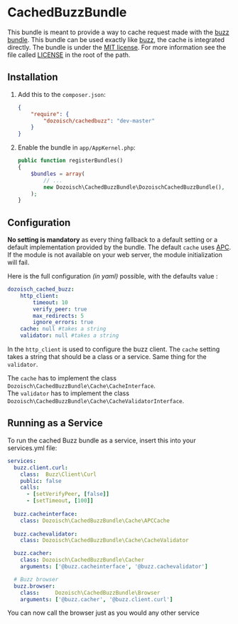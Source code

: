 CachedBuzzBundle
================

This bundle is meant to provide a way to cache request made with the [buzz bundle][buzzlnk]. This bundle can be used exactly like [buzz][buzzlnk], the cache is integrated directly. The bundle is under the [MIT license][mitlnk]. For more information see the file called [LICENSE][liclnk] in the root of the path.

Installation
------------

1.  Add this to the `composer.json`:

    ```json
    {
        "require": {
            "dozoisch/cachedbuzz": "dev-master"
        }
    }
    ```

2.  Enable the bundle in `app/AppKernel.php`:

    ```php
    public function registerBundles()
    {
        $bundles = array(
            // ...
            new Dozoisch\CachedBuzzBundle\DozoischCachedBuzzBundle(),
        );
    }
    ```

Configuration
------------

**No setting is mandatory** as every thing fallback to a default setting or a default implementation provided by the bundle. The default `cache` uses [APC][apclnk]. If the module is not available on your web server, the module initialization will fail.


Here is the full configuration *(in yaml)* possible, with the defaults value :

```yaml
dozoisch_cached_buzz:
    http_client:
        timeout: 10
        verify_peer: true
        max_redirects: 5
        ignore_errors: true
    cache: null #takes a string
    validator: null #takes a string
```

In the `http_client` is used to configure the buzz client. The `cache` setting takes a string that should be a class or a service. Same thing for the `validator`.

The `cache` has to implement the class `Dozoisch\CachedBuzzBundle\Cache\CacheInterface`.  
The `validator` has to implement the class `Dozoisch\CachedBuzzBundle\Cache\CacheValidatorInterface`.

Running as a Service
--------------------

To run the cached Buzz bundle as a service, insert this into your services.yml file:

```yaml
services:
  buzz.client.curl:
    class:  Buzz\Client\Curl
    public: false
    calls:
      - [setVerifyPeer, [false]]
      - [setTimeout, [100]]
  
  buzz.cacheinterface:
    class: Dozoisch\CachedBuzzBundle\Cache\APCCache
  
  buzz.cachevalidator:
    class: Dozoisch\CachedBuzzBundle\Cache\CacheValidator

  buzz.cacher:
    class: Dozoisch\CachedBuzzBundle\Cacher
    arguments: ['@buzz.cacheinterface', '@buzz.cachevalidator']

  # Buzz browser
  buzz.browser:
    class:     Dozoisch\CachedBuzzBundle\Browser
    arguments: ['@buzz.cacher', '@buzz.client.curl']
```

You can now call the browser just as you would any other service

[buzzlnk]:https://github.com/kriswallsmith/Buzz
[apclnk]:http://www.php.net/manual/en/book.apc.php
[mitlnk]:http://en.wikipedia.org/wiki/MIT_License
[liclnk]:./LICENSE
